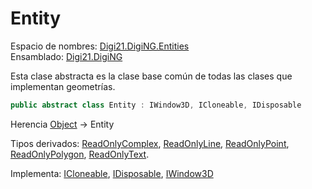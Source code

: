 # Entity

Espacio de nombres: [Digi21.DigiNG.Entities](./)  
Ensamblado: [Digi21.DigiNG](../)

Esta clase abstracta es la clase base común de todas las clases que implementan geometrías.

```csharp
public abstract class Entity : IWindow3D, ICloneable, IDisposable
```

Herencia [Object](https://docs.microsoft.com/en-us/dotnet/api/system.object?view=net-5.0) → Entity

Tipos derivados: [ReadOnlyComplex](readonlycomplex.md), [ReadOnlyLine](readonlyline.md), [ReadOnlyPoint](readonlypoint.md), [ReadOnlyPolygon](readonlypolygon.md), [ReadOnlyText](readonlytext.md).

Implementa: [ICloneable](icloseable.md), [IDisposable](https://docs.microsoft.com/en-us/dotnet/api/system.idisposable?view=net-5.0), [IWindow3D](../digi21.math/iwindow3d/)


